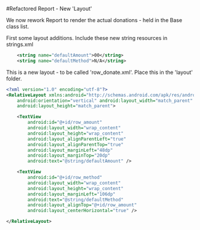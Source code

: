 #Refactored Report - New 'Layout'

We now rework Report to render the actual donations - held in the Base class list.

First some layout additions. Include these new string resources in strings.xml

~~~xml
    <string name="defaultAmount">00</string>
    <string name="defaultMethod">N/A</string>
~~~

This is a new layout - to be called 'row_donate.xml'. Place this in the 'layout' folder.

~~~xml
<?xml version="1.0" encoding="utf-8"?>
<RelativeLayout xmlns:android="http://schemas.android.com/apk/res/android"
    android:orientation="vertical" android:layout_width="match_parent"
    android:layout_height="match_parent">

    <TextView
        android:id="@+id/row_amount"
        android:layout_width="wrap_content"
        android:layout_height="wrap_content"
        android:layout_alignParentLeft="true"
        android:layout_alignParentTop="true"
        android:layout_marginLeft="48dp"
        android:layout_marginTop="20dp"
        android:text="@string/defaultAmount" />

    <TextView
        android:id="@+id/row_method"
        android:layout_width="wrap_content"
        android:layout_height="wrap_content"
        android:layout_marginLeft="106dp"
        android:text="@string/defaultMethod"
        android:layout_alignTop="@+id/row_amount"
        android:layout_centerHorizontal="true" />

</RelativeLayout>
~~~


